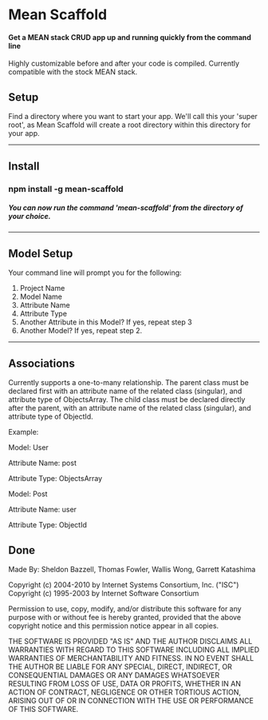 <h1>Mean Scaffold</h1>
<h4>Get a MEAN stack CRUD app up and running quickly from the command line</h4>
<p>Highly customizable before and after your code is compiled. Currently compatible with the stock MEAN stack.</p>
<h2>Setup</h2>
<p>Find a directory where you want to start your app. We'll call this your 'super root', as Mean Scaffold will create a root directory within this directory for your app.<p>
<hr>
<h2>Install</h2>
<h3>npm install -g mean-scaffold</h3>
<h5>You can now run the command 'mean-scaffold' from the directory of your choice.</h5>
<hr>
<h2>Model Setup</h2>
<p>Your command line will prompt you for the following:</p>
<ol>
  <li>Project Name</li>
  <li>Model Name</li>
  <li>Attribute Name</li>
  <li>Attribute Type</li>
  <li>Another Attribute in this Model? If yes, repeat step 3</li>
  <li>Another Model? If yes, repeat step 2.</li>
</ol>
<hr>
<h2>Associations</h2>
<p>Currently supports a one-to-many relationship. The parent class must be declared first with an attribute name of the related class (singular), and attribute type of ObjectsArray. The child class must be declared directly after the parent, with an attribute name of the related class (singular), and attribute type of ObjectId.</p>
<p>Example:</p>
<p>Model: User</p>
<p>Attribute Name: post</p>
<p>Attribute Type: ObjectsArray</p>
<p>Model: Post</p>
<p>Attribute Name: user</p>
<p>Attribute Type: ObjectId</p>
<h2>Done</h2>

Made By: Sheldon Bazzell, Thomas Fowler, Wallis Wong, Garrett Katashima

Copyright (c) 2004-2010 by Internet Systems Consortium, Inc. ("ISC") Copyright (c) 1995-2003 by Internet Software Consortium

Permission to use, copy, modify, and/or distribute this software for any purpose with or without fee is hereby granted, provided that the above copyright notice and this permission notice appear in all copies.

THE SOFTWARE IS PROVIDED "AS IS" AND THE AUTHOR DISCLAIMS ALL WARRANTIES WITH REGARD TO THIS SOFTWARE INCLUDING ALL IMPLIED WARRANTIES OF MERCHANTABILITY AND FITNESS. IN NO EVENT SHALL THE AUTHOR BE LIABLE FOR ANY SPECIAL, DIRECT, INDIRECT, OR CONSEQUENTIAL DAMAGES OR ANY DAMAGES WHATSOEVER RESULTING FROM LOSS OF USE, DATA OR PROFITS, WHETHER IN AN ACTION OF CONTRACT, NEGLIGENCE OR OTHER TORTIOUS ACTION, ARISING OUT OF OR IN CONNECTION WITH THE USE OR PERFORMANCE OF THIS SOFTWARE.
